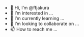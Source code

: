 - 👋 Hi, I’m @ffjakura
- 👀 I’m interested in ...
- 🌱 I’m currently learning ...
- 💞️ I’m looking to collaborate on ...
- 📫 How to reach me ...

<!---
ffjakura/ffjakura is a ✨ special ✨ repository because its `README.md` (this file) appears on your GitHub profile.
You can click the Preview link to take a look at your changes.
--->
